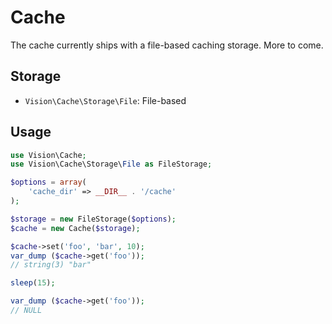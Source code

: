 # Cache

The cache currently ships with a file-based caching storage. More to come.


## Storage
* `Vision\Cache\Storage\File`: File-based

## Usage
```php
use Vision\Cache;
use Vision\Cache\Storage\File as FileStorage;

$options = array(
    'cache_dir' => __DIR__ . '/cache'
);

$storage = new FileStorage($options);
$cache = new Cache($storage);

$cache->set('foo', 'bar', 10);
var_dump ($cache->get('foo'));
// string(3) "bar"

sleep(15);

var_dump ($cache->get('foo'));
// NULL
```